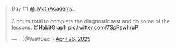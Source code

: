 <blockquote class="twitter-tweet"><p lang="en" dir="ltr">Day #1 <a href="https://twitter.com/_MathAcademy_?ref_src=twsrc%5Etfw">@_MathAcademy_</a> <br><br>3 hours total to complete the diagnostic test and do some of the lessons. <a href="https://twitter.com/HabitGraph?ref_src=twsrc%5Etfw">@HabitGraph</a> <a href="https://t.co/7SpRswhruP">pic.twitter.com/7SpRswhruP</a></p>&mdash; _ (@WattSec_) <a href="https://twitter.com/WattSec_/status/1915951041956192678?ref_src=twsrc%5Etfw">April 26, 2025</a></blockquote> <script async src="https://platform.twitter.com/widgets.js" charset="utf-8"></script> 
